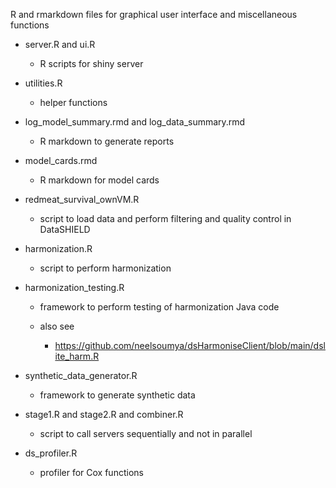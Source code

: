 R and rmarkdown files for graphical user interface and miscellaneous functions


* server.R and ui.R

    * R scripts for shiny server
    
* utilities.R

   * helper functions
   
* log_model_summary.rmd and log_data_summary.rmd

   * R markdown to generate reports

* model_cards.rmd

   * R markdown for model cards
   
* redmeat_survival_ownVM.R

   * script to load data and perform filtering and quality control in DataSHIELD 

* harmonization.R

   * script to perform harmonization

* harmonization_testing.R

   * framework to perform testing of harmonization Java code

   * also see

        * https://github.com/neelsoumya/dsHarmoniseClient/blob/main/dslite_harm.R

* synthetic_data_generator.R

   * framework to generate synthetic data

* stage1.R and stage2.R and combiner.R

   * script to call servers sequentially and not in parallel

* ds_profiler.R

   * profiler for Cox functions
